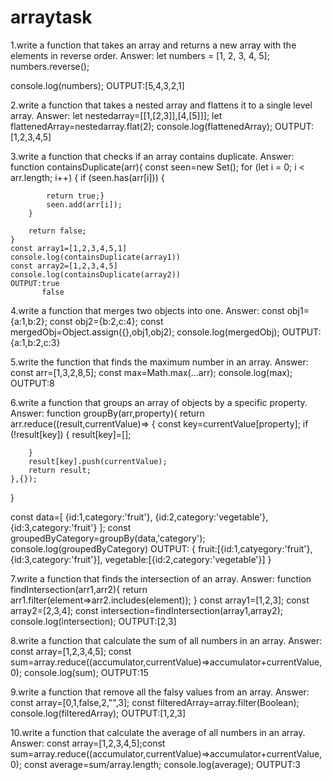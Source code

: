 # arraytask
1.write a function that takes an array and returns a new array with the elements in reverse order.
Answer:
let numbers = [1, 2, 3, 4, 5];
numbers.reverse();

console.log(numbers); 
OUTPUT:[5,4,3,2,1]

2.write a function that takes a nested array and flattens it to a single level array.
Answer:
let nestedarray=[[1,[2,3]],[4,[5]]];
let flattenedArray=nestedarray.flat(2);
console.log(flattenedArray);
OUTPUT:[1,2,3,4,5]

3.write a function that checks if an array contains duplicate.
Answer:
function containsDuplicate(arr){
    const seen=new Set();
    for (let i = 0; i < arr.length; i++) {
        if (seen.has(arr[i])) {
            
            return true;}
            seen.add(arr[i]);
        }
        
        return false;
    }
    const array1=[1,2,3,4,5,1]
    console.log(containsDuplicate(array1))
    const array2=[1,2,3,4,5]
    console.log(containsDuplicate(array2))
    OUTPUT:true
           false

4.write a function that merges two objects into one.
Answer:
const obj1={a:1,b:2};
const obj2={b:2,c:4};
const mergedObj=Object.assign({},obj1,obj2);
console.log(mergedObj);
OUTPUT:{a:1,b:2,c:3}


5.write the function that finds the maximum number in an array.
Answer:
const arr=[1,3,2,8,5];
const max=Math.max(...arr);
console.log(max);
OUTPUT:8

6.write a function that groups an array of objects by a specific property.
Answer:
function groupBy(arr,property){
    return arr.reduce((result,currentValue)=>
    {
        const key=currentValue[property];
        if (!result[key]) {
            result[key]=[];
            
        }
        result[key].push(currentValue);
        return result;
    },{});
}


const data=[
    {id:1,category:'fruit'},
    {id:2,category:'vegetable'},
    {id:3,category:'fruit'}
];
const groupedByCategory=groupBy(data,'category');
console.log(groupedByCategory)
OUTPUT:
{
fruit:[{id:1,catyegory:'fruit'},{id:3,category:'fruit'}],
vegetable:[{id:2,category:'vegetable'}]
}


7.write a function that finds the intersection of an array.
Answer:
function findIntersection(arr1,arr2){
    return arr1.filter(element=>arr2.includes(element));
}
const array1=[1,2,3];
const array2=[2,3,4];
const intersection=findIntersection(array1,array2);
console.log(intersection);
OUTPUT:[2,3]


8.write a function that calculate the sum of all numbers in an array.
Answer:
const array=[1,2,3,4,5];
const sum=array.reduce((accumulator,currentValue)=>accumulator+currentValue,0);
console.log(sum);
OUTPUT:15

9.write a function that remove all the falsy values from an array.
Answer:
const array=[0,1,false,2,"",3];
const filteredArray=array.filter(Boolean);
console.log(filteredArray);
OUTPUT:[1,2,3]


10.write a function that calculate the average of all numbers in an array.
Answer:
const array=[1,2,3,4,5];const sum=array.reduce((accumulator,currentValue)=>accumulator+currentValue,0);
const average=sum/array.length;
console.log(average);
OUTPUT:3


